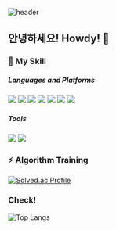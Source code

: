 ![header](https://capsule-render.vercel.app/api?&color=auto&type=slice&height=400&text=Jaehjoo&desc=Enjoy%20Your%20Life)
## 안녕하세요! Howdy! 👋

### 🌱 My Skill
##### Languages and Platforms
<img src="https://img.shields.io/badge/C-d9d9d9?style=flat-square&logo=C&logoColor=white"/> <img src="https://img.shields.io/badge/Python-3776AB?style=flat-square&logo=Python&logoColor=white"/> <img src="https://img.shields.io/badge/Flutter-02569B?style=flat-square&logo=Flutter&logoColor=white"/> <img src="https://img.shields.io/badge/Android-3DDC84?style=flat-square&logo=Android&logoColor=white"/> <img src="https://img.shields.io/badge/iOS-000000?style=flat-square&logo=iOS&logoColor=white"/> <img src="https://img.shields.io/badge/HTML-E34F26?style=flat-square&logo=HTML5&logoColor=white"/> <img src="https://img.shields.io/badge/CSS-1572B6?style=flat-square&logo=CSS3&logoColor=white"/>
##### Tools
<img src="https://img.shields.io/badge/Git-F05032?style=flat-square&logo=Git&logoColor=white"/> <img src="https://img.shields.io/badge/Firebase-FFCA28?style=flat-square&logo=Firebase&logoColor=white"/>

### ⚡ Algorithm Training
[![Solved.ac Profile](http://mazassumnida.wtf/api/generate_badge?boj=wnwogh)](https://solved.ac/wnwogh)

### Check!
![Top Langs](https://github-readme-stats.vercel.app/api/top-langs/?username=jaehjoo&layout=compact&theme=dracula)

<!--
**jaehjoo/jaehjoo** is a ✨ _special_ ✨ repository because its `README.md` (this file) appears on your GitHub profile.

Here are some ideas to get you started:

- 🔭 I’m currently working on ...
- 🌱 I’m currently learning ...
- 👯 I’m looking to collaborate on ...
- 🤔 I’m looking for help with ...
- 💬 Ask me about ...
- 📫 How to reach me: ...
- 😄 Pronouns: ...
- ⚡ Fun fact: ...
-->
